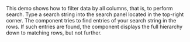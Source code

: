 This demo shows how to&nbsp;filter data by&nbsp;all columns, that&nbsp;is, to&nbsp;perform search. Type a&nbsp;search string into the search panel located in&nbsp;the top-right corner. The component tries to&nbsp;find entries of&nbsp;your search string in&nbsp;the rows. If&nbsp;such entries are found, the component displays the full hierarchy down to&nbsp;matching rows, but not further.